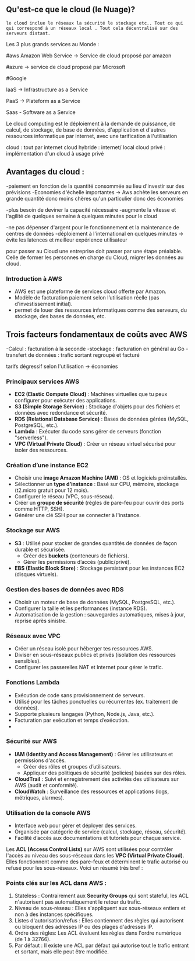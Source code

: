 ## Qu'est-ce que le cloud (le Nuage)?

    le cloud inclue le réseaux la sécurité le stockage etc.. Tout ce qui qui correspond à un réseaux local . Tout cela décentralisé sur des serveurs distant.

Les 3 plus grands services au Monde :

#aws Amazon Web Service -> Service de cloud proposé par amazon

#azure -> service de cloud proposé par Microsoft

#Google


IaaS -> Infrastructure as a Service

PaaS -> Plateform as a Service

Saas - Software as a Service

Le cloud computing est le déploiement à la demande de puissance, de calcul, de stockage, de base de données, d'application et d'autres ressources informatique par internet, avec une tarification à l'utilisation

cloud : tout par internet
cloud hybride : internet/ local
cloud privé : implémentation d'un cloud à usage privé

## Avantages du cloud :

-paiement en fonction de la quantité consommée au lieu d'investir sur des prévisions
-Economies d'échelle importantes -> Aws achète les serveurs en grande quantité donc moins chères qu'un particulier donc des économies

-plus besoin de deviner la capacité nécessaire
-augmente la vitesse et l'agilité de quelques semaine à quelques minutes pour le cloud

-ne pas dépenser d'argent pour le fonctionnement et la maintenance de centres de données
-déploiement à l'international en quelques minutes -> évite les latences et meilleur expérience utilisateur


pour passer au Cloud une entreprise doit passer par une étape préalable. Celle de former les personnes en charge du Cloud, migrer les données au cloud.

### Introduction à AWS
- AWS est une plateforme de services cloud offerte par Amazon.
- Modèle de facturation paiement selon l’utilisation réelle (pas d’investissement initial).
-  permet de louer des ressources informatiques comme des serveurs, du stockage, des bases de données, etc.


## Trois facteurs fondamentaux de coûts avec AWS 

-Calcul : facturation à la seconde
-stockage : facturation en général au Go
-transfert de données : trafic sortant regroupé et facturé


tarifs dégressif selon l'utilisation -> économies

### Principaux services AWS

- **EC2 (Elastic Compute Cloud)** : Machines virtuelles que tu peux configurer pour exécuter des applications.
- **S3 (Simple Storage Service)** : Stockage d'objets pour des fichiers et données avec redondance et sécurité.
- **RDS (Relational Database Service)** : Bases de données gérées (MySQL, PostgreSQL, etc.).
- **Lambda** : Exécuter du code sans gérer de serveurs (fonction "serverless").
- **VPC (Virtual Private Cloud)** : Créer un réseau virtuel sécurisé pour isoler des ressources.

###  Création d’une instance EC2

- Choisir une **image Amazon Machine (AMI)** : OS et logiciels préinstallés.
- Sélectionner un **type d’instance** : Basé sur CPU, mémoire, stockage (t2.micro gratuit pour 12 mois).
- Configurer le réseau (VPC, sous-réseau).
- Créer un **groupe de sécurité** (règles de pare-feu pour ouvrir des ports comme HTTP, SSH).
- Générer une clé SSH pour se connecter à l'instance.

### Stockage sur AWS

- **S3** : Utilisé pour stocker de grandes quantités de données de façon durable et sécurisée.
    - Créer des **buckets** (conteneurs de fichiers).
    - Gérer les permissions d’accès (public/privé).
- **EBS (Elastic Block Store)** : Stockage persistant pour les instances EC2 (disques virtuels).

### Gestion des bases de données avec RDS

- Choisir un moteur de base de données (MySQL, PostgreSQL, etc.).
- Configurer la taille et les performances (instance RDS).
- Automatisation de la gestion : sauvegardes automatiques, mises à jour, reprise après sinistre.

### Réseaux avec VPC

- Créer un réseau isolé pour héberger tes ressources AWS.
- Diviser en sous-réseaux publics et privés (isolation des ressources sensibles).
- Configurer les passerelles NAT et Internet pour gérer le trafic.
### Fonctions Lambda

- Exécution de code sans provisionnement de serveurs.
- Utilisé pour les tâches ponctuelles ou récurrentes (ex. traitement de données).
- Supporte plusieurs langages (Python, Node.js, Java, etc.).
- Facturation par exécution et temps d’exécution.
- 

### Sécurité sur AWS

- **IAM (Identity and Access Management)** : Gérer les utilisateurs et permissions d'accès.
    - Créer des rôles et groupes d’utilisateurs.
    - Appliquer des politiques de sécurité (policies) basées sur des rôles.
- **CloudTrail** : Suivi et enregistrement des activités des utilisateurs sur AWS (audit et conformité).
- **CloudWatch** : Surveillance des ressources et applications (logs, métriques, alarmes).

###  Utilisation de la console AWS

- Interface web pour gérer et déployer des services.
- Organisée par catégorie de service (calcul, stockage, réseau, sécurité).
- Facilité d’accès aux documentations et tutoriels pour chaque service.

Les **ACL (Access Control Lists)** sur AWS sont utilisées pour contrôler l'accès au niveau des sous-réseaux dans les **VPC (Virtual Private Cloud)**. Elles fonctionnent comme des pare-feux et déterminent le trafic autorisé ou refusé pour les sous-réseaux. Voici un résumé très bref :

### Points clés sur les ACL dans AWS :

1. Stateless : Contrairement aux **Security Groups** qui sont stateful, les ACL n'autorisent pas automatiquement le retour du trafic.
2. Niveau de sous-réseau : Elles s'appliquent aux sous-réseaux entiers et non à des instances spécifiques.
3. Listes d'autorisation/refus : Elles contiennent des règles qui autorisent ou bloquent des adresses IP ou des plages d'adresses IP.
4. Ordre des règles: Les ACL évaluent les règles dans l'ordre numérique (de 1 à 32766).
5. Par défaut : Il existe une ACL par défaut qui autorise tout le trafic entrant et sortant, mais elle peut être modifiée.